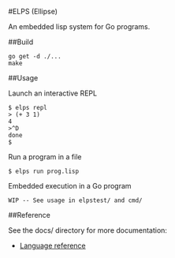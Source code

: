 #ELPS (Ellipse)

An embedded lisp system for Go programs.

##Build

```
go get -d ./...
make
```

##Usage

Launch an interactive REPL

```
$ elps repl
> (+ 3 1)
4
>^D
done
$
```

Run a program in a file

```
$ elps run prog.lisp
```

Embedded execution in a Go program

```
WIP -- See usage in elpstest/ and cmd/
```

##Reference

See the docs/ directory for more documentation:

- [Language reference](docs/lang.md)
